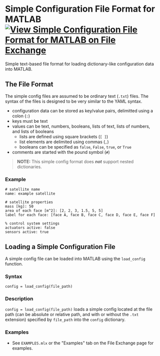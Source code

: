 # Simple Configuration File Format for MATLAB [![View Simple Configuration File Format for MATLAB on File Exchange](https://www.mathworks.com/matlabcentral/images/matlab-file-exchange.svg)](https://www.mathworks.com/matlabcentral/fileexchange/129884-simple-configuration-file-format-for-matlab)

Simple text-based file format for loading dictionary-like configuration data into MATLAB.

## The File Format

The simple config files are assumed to be ordinary text (`.txt`) files. The syntax of the files is designed to be very similar to the YAML syntax.
- configuration data can be stored as key/value pairs, delimitted using a colon (`:`)
- keys must be text
- values can be text, numbers, booleans, lists of text, lists of numbers, and lists of booleans
	- lists are defined using square brackets (`[ ]`)
	- list elements are delimited using commas (`,`)
	- booleans can be specified as `false`, `False`, `true`, or `True`
- comments are started with the pound symbol (`#`)

> **NOTE:** This simple config format does **_not_** support nested dictionaries.


### Example

```
# satellite name
name: example satellite

# satellite properties
mass [kg]: 50
area of each face [m^2]: [2, 2, 3, 1.5, 5, 5]
label for each face: [face A, face B, face C, face D, face E, face F]

% control system settings
actuators active: false
sensors active: true
```


## Loading a Simple Configuration File

A simple config file can be loaded into MATLAB using the `load_config` function.


### Syntax

`config = load_config(file_path)`

### Description

`config = load_config(file_path)` loads a simple config located at the file path (can be absolute or relative path, and with or without the `.txt` extension) specified by `file_path` into the `config` dictionary.


### Examples
- See `EXAMPLES.mlx` or the "Examples" tab on the File Exchange page for examples.